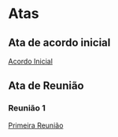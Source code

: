 # Atas

## Ata de acordo inicial

<a href="./ADS_-_Ata_Acordo_Inicial.docx.pdf">Acordo Inicial</a> 

## Ata de Reunião

### Reunião 1

<a href="./ADS - Ata de Reunião.docx.pdf">Primeira Reunião</a>
